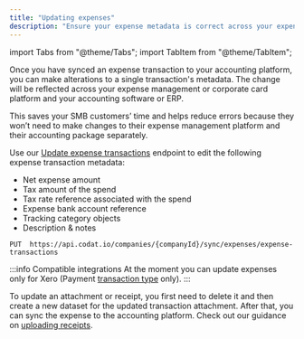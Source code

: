 ```yaml
---
title: "Updating expenses"
description: "Ensure your expense metadata is correct across your expense management platform and your booking keeping records"
---
```


import Tabs from "@theme/Tabs";
import TabItem from "@theme/TabItem";

Once you have synced an expense transaction to your accounting platform, you can make alterations to a single transaction's metadata. The change will be reflected across your expense management or corporate card platform and your accounting software or ERP.

This saves your SMB customers’ time and helps reduce errors because they won’t need to make changes to their expense management platform and their accounting package separately. 

Use our [Update expense transactions](https://docs.codat.io/sync-for-expenses-api#/operations/update-expense-dataset) endpoint to edit the following expense transaction metadata:
- Net expense amount 
- Tax amount of the spend
- Tax rate reference associated with the spend
- Expense bank account reference
- Tracking category objects
- Description & notes

```http title="Update an expense transaction"
PUT  https://api.codat.io/companies/{companyId}/sync/expenses/expense-transactions
```

:::info Compatible integrations
At the moment you can update expenses only for Xero (Payment [transaction type](https://docs.codat.io/sync-for-expenses/sync-process/expense-transactions#transaction-types) only).
:::

To update an attachment or receipt, you first need to delete it and then create a new dataset for the updated transaction attachment. After that, you can sync the expense to the accounting platform. Check out our guidance on [uploading receipts](/sync-for-expenses/sync-process/uploading-receipts).
